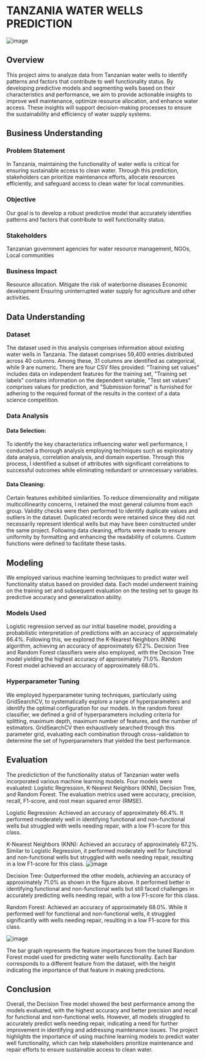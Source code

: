 # TANZANIA WATER WELLS PREDICTION
![image](https://github.com/josephinemaro/Phase3-Project/assets/162449289/f3b04511-5701-44ac-9e6f-e73bda507b79)
## Overview
This project aims to analyze data from Tanzanian water wells to identify patterns and factors that contribute to well functionality status. By developing predictive models and segmenting wells based on their characteristics and performance, we aim to provide actionable insights to improve well maintenance, optimize resource allocation, and enhance water access. These insights will support decision-making processes to ensure the sustainability and efficiency of water supply systems.
## Business Understanding
### Problem Statement
In Tanzania, maintaining the functionality of water wells is critical for ensuring sustainable access to clean water. Through this prediction, stakeholders can prioritize maintenance efforts, allocate resources efficiently, and safeguard access to clean water for local communities.
### Objective
Our goal is to develop a robust predictive model that accurately identifies patterns and factors that contribute to well functionality status. 
### Stakeholders
Tanzanian government agencies for water resource management, NGOs, Local communities
### Business Impact
Resource allocation. 
Mitigate the risk of waterborne diseases
Economic development 
Ensuring uninterrupted water supply for agriculture and other activities.

## Data Understanding
### Dataset
The dataset used in this analysis comprises information about existing water wells in Tanzania. The dataset comprises 59,400 entries distributed across 40 columns. Among these, 31 columns are identified as categorical, while 9 are numeric. There are four CSV files provided: "Training set values" includes data on independent features for the training set, "Training set labels" contains information on the dependent variable, "Test set values" comprises values for prediction, and "Submission format" is furnished for adhering to the required format of the results in the context of a data science competition.
### Data Analysis
#### Data Selection:
To identify the key characteristics influencing water well performance, I conducted a thorough analysis employing techniques such as exploratory data analysis, correlation analysis, and domain expertise. Through this process, I identified a subset of attributes with significant correlations to successful outcomes while eliminating redundant or unnecessary variables.

#### Data Cleaning:
Certain features exhibited similarities. To reduce dimensionality and mitigate multicollinearity concerns, I retained the most general columns from each group. Validity checks were then performed to identify duplicate values and outliers in the dataset. Duplicated records were retained since they did not necessarily represent identical wells but may have been constructed under the same project. Following data cleaning, efforts were made to ensure uniformity by formatting and enhancing the readability of columns. Custom functions were defined to facilitate these tasks.
## Modeling
We employed various machine learning techniques to predict water well functionality status based on provided data. 
Each model underwent training on the training set and subsequent evaluation on the testing set to gauge its predictive accuracy and generalization ability.
### Models Used
Logistic regression served as our initial baseline model, providing a probabilistic interpretation of predictions with an accuracy of approximately 66.4%. Following this, we explored the K-Nearest Neighbors (KNN) algorithm, achieving an accuracy of approximately 67.2%. 
Decision Tree and Random Forest classifiers were also employed, with the Decision Tree model yielding the highest accuracy of approximately 71.0%. Random Forest model achieved an accuracy of approximately 68.0%.
### Hyperparameter Tuning
We employed hyperparameter tuning techniques, particularly using GridSearchCV, to systematically explore a range of hyperparameters and identify the optimal configuration for our models. In the random forest classifier, we defined a grid of hyperparameters including criteria for splitting, maximum depth, maximum number of features, and the number of estimators. GridSearchCV then exhaustively searched through this parameter grid, evaluating each combination through cross-validation to determine the set of hyperparameters that yielded the best performance.
## Evaluation
The predictiction of the functionality status of Tanzanian water wells incorporated various machine learning models. Four models were evaluated: Logistic Regression, K-Nearest Neighbors (KNN), Decision Tree, and Random Forest. The evaluation metrics used were accuracy, precision, recall, F1-score, and root mean squared error (RMSE).

Logistic Regression: Achieved an accuracy of approximately 66.4%. It performed moderately well in identifying functional and non-functional wells but struggled with wells needing repair, with a low F1-score for this class.

K-Nearest Neighbors (KNN): Achieved an accuracy of approximately 67.2%. Similar to Logistic Regression, it performed moderately well for functional and non-functional wells but struggled with wells needing repair, resulting in a low F1-score for this class.
![image](https://github.com/josephinemaro/Phase3-Project/assets/162449289/8e9985f4-d06a-4c26-a2a2-45140ce30e7d)

Decision Tree: Outperformed the other models, achieving an accuracy of approximately 71.0% as shown in the figure above. It performed better in identifying functional and non-functional wells but still faced challenges in accurately predicting wells needing repair, with a low F1-score for this class.

Random Forest: Achieved an accuracy of approximately 68.0%. While it performed well for functional and non-functional wells, it struggled significantly with wells needing repair, resulting in a low F1-score for this class.

![image](https://github.com/josephinemaro/Phase3-Project/assets/162449289/dac8245f-fcf7-4e87-8557-13bd22ba4edf)

The bar graph represents the feature importances from the tuned Random Forest model used for predicting water wells functionality. Each bar corresponds to a different feature from the dataset, with the height indicating the importance of that feature in making predictions.

## Conclusion
Overall, the Decision Tree model showed the best performance among the models evaluated, with the highest accuracy and better precision and recall for functional and non-functional wells. However, all models struggled to accurately predict wells needing repair, indicating a need for further improvement in identifying and addressing maintenance issues. The project highlights the importance of using machine learning models to predict water well functionality, which can help stakeholders prioritize maintenance and repair efforts to ensure sustainable access to clean water.
